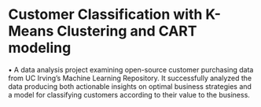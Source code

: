 # Customer Classification with K-Means Clustering and CART modeling 
•	A data analysis project examining open-source customer purchasing data from UC Irving’s Machine Learning Repository. It successfully analyzed the data producing both actionable insights on optimal business strategies and a model for classifying customers according to their value to the business.

